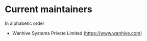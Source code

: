# Current maintainers

In alphabetic order

* Wanhive Systems Private Limited (https://www.wanhive.com)
